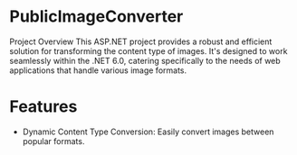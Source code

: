 # PublicImageConverter
Project Overview
This ASP.NET project provides a robust and efficient solution for transforming the content type of images. It's designed to work seamlessly within the .NET 6.0, catering specifically to the needs of web applications that handle various image formats.

# Features
 - Dynamic Content Type Conversion: Easily convert images between popular formats.
